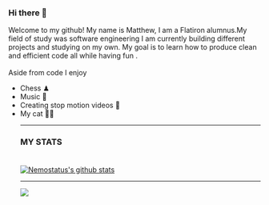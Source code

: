 ### Hi there 👋
Welcome to my github! My name is Matthew, I am a Flatiron alumnus.My field of study was software engineering 
I am currently building different projects and studying on my own. My goal is to learn how to produce clean and efficient code all while having fun .<br><br>
Aside from code I enjoy
<ul>
  <li>Chess ♟</li>
  <li>Music 🎵</li>
  <li>Creating stop motion videos 🎥</li>
  <li>My cat 🐱‍👤</li>
  
---

### **MY STATS**<br><br>

[![Nemostatus's github stats](https://github-readme-stats.vercel.app/api?username=nemostatus)](https://github.com/nemostatus/github-readme-stats)

---

<a href= "https://www.linkedin.com/in/matthew-corralejo-40b5281bb/">
  <img src="https://img.shields.io/badge/linkedin-%230077B5.svg?&style=for-the-badge&logo=linkedin&logoColor=white" />
</a>
